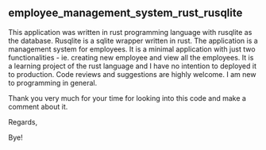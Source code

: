 ## employee_management_system_rust_rusqlite
This application was written in rust programming language with rusqlite as the database. Rusqlite is a sqlite wrapper written in rust. The application is a management system for employees. It is a minimal application with just two functionalities - ie. creating new employee and view all the employees. It is a learning project of the rust language and I have no intention to deployed it to production. Code reviews and suggestions are highly welcome. I am new to programming in general.

Thank you very much for your time for looking into this code and make a comment about it.

Regards,

Bye!
